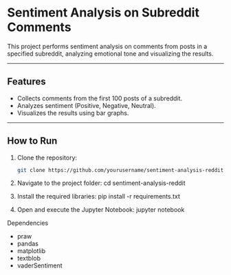 # Sentiment Analysis on Subreddit Comments

This project performs sentiment analysis on comments from posts in a specified subreddit, analyzing emotional tone and visualizing the results.

---

## Features
- Collects comments from the first 100 posts of a subreddit.
- Analyzes sentiment (Positive, Negative, Neutral).
- Visualizes the results using bar graphs.

---

## How to Run

1. Clone the repository:
   ```bash
   git clone https://github.com/yourusername/sentiment-analysis-reddit.git

2. Navigate to the project folder:
   cd sentiment-analysis-reddit

3. Install the required libraries:
   pip install -r requirements.txt
   
5. Open and execute the Jupyter Notebook:
   jupyter notebook

Dependencies
- praw
- pandas
- matplotlib
- textblob
- vaderSentiment
